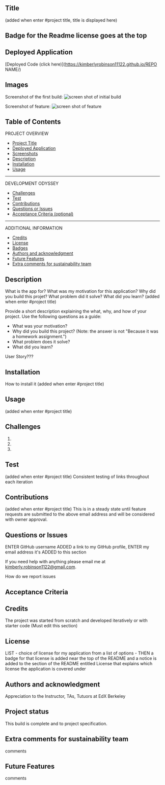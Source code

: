 # <Your-Project-Title>

## Title
(added when enter #project title, title is displayed here)

## Badge for the Readme license goes at the top

## Deployed Application
[Deployed Code (click here)](https://kimberlyrobinson11122.github.io/REPO NAME/)

## Images
Screenshot of the first build:
![screen shot of initial build](./assets/)

Screenshot of feature:
![screen shot of feature](./assets/)


## Table of Contents
PROJECT OVERVIEW
- [Project Title](#project-title-top)
- [Deployed Application](#deployed-application)
- [Screenshots](#images)
- [Description](#description)
- [Installation](#installation)
- [Usage](#usage)
---------------------
DEVELOPMENT ODYSSEY
- [Challenges](#challenges)
- [Test](#credits)
- [Contributions](#contributions)
- [Questions or Issues](#questions-issues)
- [Acceptance Criteria (optional)](#ac)
---------------------
ADDITIONAL INFORMATION
- [Credits](#credits)
- [License](#license)
- [Badges](#badges)
- [Authors and acknowledgment](#authors+acknowledgement)
- [Future Features](#future-features)
- [Extra comments for sustainability team](#sustainability)


## Description
What is the app for? What was my motivation for this application? Why did you build this projet? What problem did it solve? What did you learn? 
(added when enter #project title)

Provide a short description explaining the what, why, and how of your project. Use the following questions as a guide:

- What was your motivation?
- Why did you build this project? (Note: the answer is not "Because it was a homework assignment.")
- What problem does it solve?
- What did you learn?

User Story???

## Installation
How to install it
(added when enter #project title)


## Usage
(added when enter #project title)




## Challenges
1.  

2. 

3. 

## Test
(added when enter #project title)
Consistent testing of links throughout each iteration


## Contributions
(added when enter #project title)
 This is in a steady state until feature requests are submitted to the above email address and will be considered with owner approval. 


## Questions or Issues
ENTER GitHub username ADDED a link to my GitHub profile, 
ENTER my email address it's ADDED to this section

If you need help with anything please email me at kimberly.robinson1122@gmail.com.

How do we report issues


## Acceptance Criteria



## Credits
The project was started from scratch and developed iteratively or with starter code (Must edit this section)


## License
LIST - choice of license for my application from a list of options 
    - THEN a badge for that license is added near the top of the README and a notice is added to the section of the README entitled License that explains which license the application is covered under


## Authors and acknowledgment
Appreciation to the Instructor, TAs, Tutuors at EdX Berkeley




## Project status
This build is complete and to project specification. 


## Extra comments for sustainability team
comments

## Future Features
comments


